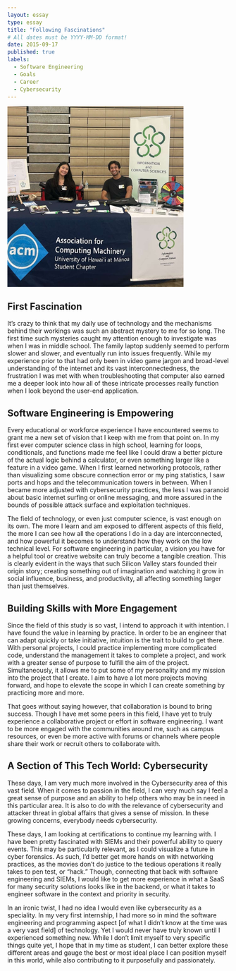 ```yaml
---
layout: essay
type: essay
title: "Following Fascinations"
# All dates must be YYYY-MM-DD format!
date: 2015-09-17
published: true
labels:
  - Software Engineering
  - Goals
  - Career
  - Cybersecurity
---
```


<img width="400px" class="rounded float-end pe-4" src="../img/uhm-ics-leilehua-career-visit.jpg">

## First Fascination

It’s crazy to think that my daily use of technology and the mechanisms behind their workings was such an abstract mystery to me for so long. The first time such mysteries caught my attention enough to investigate was when I was in middle school. The family laptop suddenly seemed to perform slower and slower, and eventually run into issues frequently. While my experience prior to that had only been in video game jargon and broad-level understanding of the internet and its vast interconnectedness, the frustration I was met with when troubleshooting that computer also earned me a deeper look into how all of these intricate processes really function when I look beyond the user-end application. 

## Software Engineering is Empowering

Every educational or workforce experience I have encountered seems to grant me a new set of vision that I keep with me from that point on. In my first ever computer science class in high school, learning for loops, conditionals, and functions made me feel like I could draw a better picture of the actual logic behind a calculator, or even something larger like a feature in a video game. When I first learned networking protocols, rather than visualizing some obscure connection error or my ping statistics, I saw ports and hops and the telecommunication towers in between. When I became more adjusted with cybersecurity practices, the less I was paranoid about basic internet surfing or online messaging, and more assured in the bounds of possible attack surface and exploitation techniques. 

The field of technology, or even just computer science, is vast enough on its own. The more I learn and am exposed to different aspects of this field, the more I can see how all the operations I do in a day are interconnected, and how powerful it becomes to understand how they work on the low technical level. For software engineering in particular, a vision you have for a helpful tool or creative website can truly become a tangible creation. This is clearly evident in the ways that such Silicon Valley stars founded their origin story; creating something out of imagination and watching it grow in social influence, business, and productivity, all affecting something larger than just themselves. 

## Building Skills with More Engagement

Since the field of this study is so vast, I intend to approach it with intention. I have found the value in learning by practice. In order to be an engineer that can adapt quickly or take initiative, intuition is the trait to build to get there. With personal projects, I could practice implementing more complicated code, understand the management it takes to complete a project, and work with a greater sense of purpose to fulfill the aim of the project. Simultaneously, it allows me to put some of my personality and my mission into the project that I create. I aim to have a lot more projects moving forward, and hope to elevate the scope in which I can create something by practicing more and more. 

That goes without saying however, that collaboration is bound to bring success. Though I have met some peers in this field, I have yet to truly experience a collaborative project or effort in software engineering. I want to be more engaged with the communities around me, such as campus resources, or even be more active with forums or channels where people share their work or recruit others to collaborate with. 

## A Section of This Tech World: Cybersecurity

These days, I am very much more involved in the Cybersecurity area of this vast field. When it comes to passion in the field, I can very much say I feel a great sense of purpose and an ability to help others who may be in need in this particular area. It is also to do with the relevance of cybersecurity and attacker threat in global affairs that gives a sense of mission. In these growing concerns, everybody needs cybersecurity. 

These days, I am looking at certifications to continue my learning with. I have been pretty fascinated with SIEMs and their powerful ability to query events. This may be particularly relevant, as I could visualize a future in cyber forensics. As such, I’d better get more hands on with networking practices, as the movies don’t do justice to the tedious operations it really takes to pen test, or “hack.” Though, connecting that back with software engineering and SIEMs, I would like to get more experience in what a SaaS for many security solutions looks like in the backend, or what it takes to engineer software in the context and priority in security. 

In an ironic twist, I had no idea I would even like cybersecurity as a speciality. In my very first internship, I had more so in mind the software engineering and programming aspect [of what I didn’t know at the time was a very vast field] of technology. Yet I would never have truly known until I experienced something new. While I don’t limit myself to very specific things quite yet, I hope that in my time as student, I can better explore these different areas and gauge the best or most ideal place I can position myself in this world, while also contributing to it purposefully and passionately.

